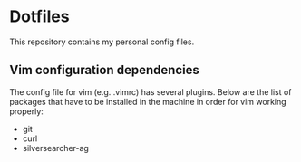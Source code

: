 # Dotfiles

This repository contains my personal config files.

##  Vim configuration dependencies

The config file for vim (e.g. .vimrc) has several plugins. Below are the list of packages that have to be installed in the machine in order for vim working properly:

- git
- curl
- silversearcher-ag
